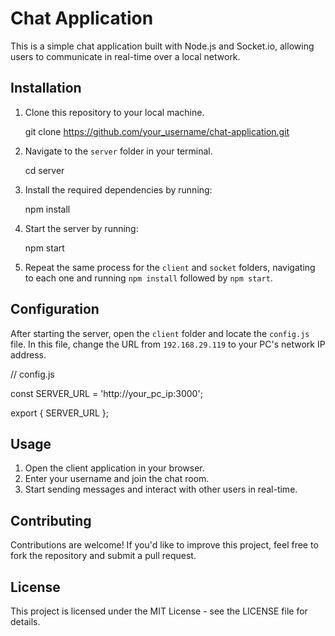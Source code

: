 # Chat Application

This is a simple chat application built with Node.js and Socket.io, allowing users to communicate in real-time over a local network.

## Installation

1. Clone this repository to your local machine.

   git clone https://github.com/your_username/chat-application.git

2. Navigate to the `server` folder in your terminal.

   cd server

3. Install the required dependencies by running:

   npm install

4. Start the server by running:

   npm start

5. Repeat the same process for the `client` and `socket` folders, navigating to each one and running `npm install` followed by `npm start`.

## Configuration

After starting the server, open the `client` folder and locate the `config.js` file. In this file, change the URL from `192.168.29.119` to your PC's network IP address.

   // config.js

   const SERVER_URL = 'http://your_pc_ip:3000';

   export { SERVER_URL };

## Usage

1. Open the client application in your browser.
2. Enter your username and join the chat room.
3. Start sending messages and interact with other users in real-time.

## Contributing

Contributions are welcome! If you'd like to improve this project, feel free to fork the repository and submit a pull request.

## License

This project is licensed under the MIT License - see the LICENSE file for details.
